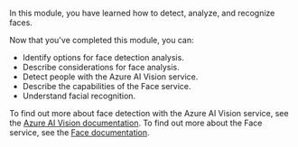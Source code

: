 In this module, you have learned how to detect, analyze, and recognize faces.

Now that you've completed this module, you can:

- Identify options for face detection analysis.
- Describe considerations for face analysis.
- Detect people with the Azure AI Vision service.
- Describe the capabilities of the Face service.
- Understand facial recognition.

To find out more about face detection with the Azure AI Vision service, see the [Azure AI Vision documentation](/azure/cognitive-services/computer-vision/concept-detecting-faces). To find out more about the Face service, see the [Face documentation](/azure/cognitive-services/face/).
